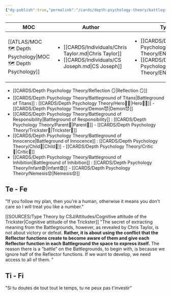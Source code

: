 ```yaml
---
{"dg-publish":true,"permalink":"/cards/depth-psychology-theory/battleground/","created":"2023-01-02T11:26:41.128+01:00","updated":"2023-04-26T14:18:37.118+02:00"}
---
```


| MOC                                                             | Author                                                                                                                        | Type                                                                                                                        | Reference                                                 |
| --------------------------------------------------------------- | ----------------------------------------------------------------------------------------------------------------------------- | --------------------------------------------------------------------------------------------------------------------------- | --------------------------------------------------------- |
| [[ATLAS/MOC 🗺️ Depth Psychology\|MOC 🗺️ Depth Psychology]] | <ul><li>[[CARDS/Individuals/Chris Taylor.md\\|Chris Taylor]]</li><li>[[CARDS/Individuals/CS Joseph.md\\|CS Joseph]]</li></ul> | <ul><li>[[CARDS/Depth Psychology Theory/ENFP.md\\|ENFP]]</li><li>[[CARDS/Depth Psychology Theory/ENTP.md\\|ENTP]]</li></ul> | [CSJ Members Portal](https://offers.csjoseph.life/portal) |



- [[CARDS/Depth Psychology Theory/Reflection 🪞\|Reflection 🪞]] 
- [[CARDS/Depth Psychology Theory/Battleground of Titans\|Battleground of Titans]] : [[CARDS/Depth Psychology Theory/Hero🦸‍♂️\|Hero🦸‍♂️]] - [[CARDS/Depth Psychology Theory/Demon😈\|Demon😈]]
- [[CARDS/Depth Psychology Theory/Battleground of Responsibility\|Battleground of Responsibility]] : [[CARDS/Depth Psychology Theory/Parent🤨\|Parent🤨]] - [[CARDS/Depth Psychology Theory/Trickster🤡\|Trickster🤡]]
- [[CARDS/Depth Psychology Theory/Battleground of Innocence\|Battleground of Innocence]] : [[CARDS/Depth Psychology Theory/Child👼\|Child👼]] - [[CARDS/Depth Psychology Theory/Critic🤔\|Critic🤔]]
- [[CARDS/Depth Psychology Theory/Battleground of Inhibition\|Battleground of Inhibition]] : [[CARDS/Depth Psychology Theory/Infant😨\|Infant😨]] - [[CARDS/Depth Psychology Theory/Nemesis😟\|Nemesis😟]]  

## Te - Fe

"If you follow my plan, then you're a human, otherwise it means you don't care so I will treat you like a number."

[[SOURCES/Type Theory by CSJ/Attitudes/Cognitive attitude of the Trickster\|Cognitive attitude of the Trickster]]
"The secret of extracting meaning from the Battlegrounds, however, as revealed by Chris Taylor, is not about victory or defeat. **Rather, it is about using the conflict that the Reflector functions create to become aware of them and give each Reflector function in each Battleground the space to express itself.** The reason there is a “battle” on the Battlegrounds, to begin with, is because we ignore half of the Reflector functions. If we want to develop, we need access to all of them. "

## Ti - Fi
"Si tu doutes de tout tout le temps, tu ne peux pas t'investir"